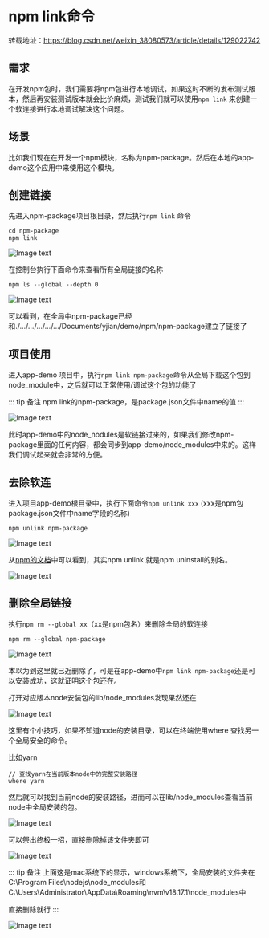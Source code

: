 # npm link命令

转载地址：https://blog.csdn.net/weixin_38080573/article/details/129022742

## 需求

在开发npm包时，我们需要将npm包进行本地调试，如果这时不断的发布测试版本，然后再安装测试版本就会比价麻烦，测试我们就可以使用`npm link` 来创建一个软连接进行本地调试解决这个问题。

## 场景

比如我们现在在开发一个npm模块，名称为npm-package。然后在本地的app-demo这个应用中来使用这个模块。

## 创建链接

先进入npm-package项目根目录，然后执行`npm link` 命令

```
cd npm-package
npm link
```

![Image text](../public/scaffold/02/01.png)

在控制台执行下面命令来查看所有全局链接的名称

```
npm ls --global --depth 0 

```  

![Image text](../public/scaffold/02/02.png)

可以看到，在全局中npm-package已经和./…/…/…/…/…/Documents/yjian/demo/npm/npm-package建立了链接了

## 项目使用

进入app-demo 项目中，执行`npm link npm-package`命令从全局下载这个包到node_module中，之后就可以正常使用/调试这个包的功能了

::: tip 备注
npm link的npm-package，是package.json文件中name的值
:::

![Image text](../public/scaffold/02/03.png)

此时app-demo中的node_nodules是软链接过来的，如果我们修改npm-package里面的任何内容，都会同步到app-demo/node_modules中来的。这样我们调试起来就会非常的方便。

## 去除软连

进入项目app-demo根目录中，执行下面命令`npm unlink xxx` (xxx是npm包package.json文件中name字段的名称)

```
npm unlink npm-package

```

![Image text](../public/scaffold/02/04.png)

从[npm的文档](https://docs.npmjs.com/cli/v10/commands/npm-uninstall)中可以看到，其实npm unlink 就是npm uninstall的别名。

![Image text](../public/scaffold/02/05.png)

## 删除全局链接

执行`npm rm --global xx`（xx是npm包名）来删除全局的软连接

```
npm rm --global npm-package

```

![Image text](../public/scaffold/02/06.png)

本以为到这里就已近删除了，可是在app-demo中`npm link npm-package`还是可以安装成功，这就证明这个包还在。

打开对应版本node安装包的lib/node_modules发现果然还在

![Image text](../public/scaffold/02/07.png)

这里有个小技巧，如果不知道node的安装目录，可以在终端使用where 查找另一个全局安全的命令。

比如yarn

```
// 查找yarn在当前版本node中的完整安装路径
where yarn 

```

然后就可以找到当前node的安装路径，进而可以在lib/node_modules查看当前node中全局安装的包。

![Image text](../public/scaffold/02/08.png)

可以祭出终极一招，直接删除掉该文件夹即可

![Image text](../public/scaffold/02/09.png)

::: tip 备注
上面这是mac系统下的显示，windows系统下，全局安装的文件夹在C:\Program Files\nodejs\node_modules和C:\Users\Administrator\AppData\Roaming\nvm\v18.17.1\node_modules中

直接删除就行
:::

![Image text](../public/scaffold/02/10.png)

